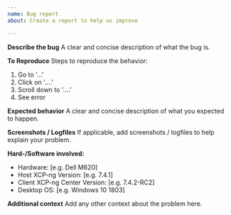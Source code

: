 ```yaml
---
name: Bug report
about: Create a report to help us improve

---
```


**Describe the bug**
A clear and concise description of what the bug is.

**To Reproduce**
Steps to reproduce the behavior:
1. Go to '...'
2. Click on '....'
3. Scroll down to '....'
4. See error

**Expected behavior**
A clear and concise description of what you expected to happen.

**Screenshots / Logfiles**
If applicable, add screenshots / logfiles to help explain your problem.

**Hard-/Software involved:**
 - Hardware: [e.g. Dell M620]
 - Host XCP-ng Version: [e.g. 7.4.1]
 - Client XCP-ng Center Version: [e.g. 7.4.2-RC2]
 - Desktop OS: [e.g. Windows 10 1803]

**Additional context**
Add any other context about the problem here.

